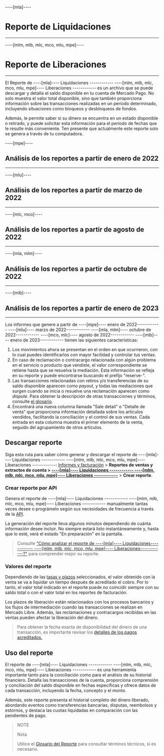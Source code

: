 ----[mla]----
# Reporte de Liquidaciones
------------

----[mlm, mlb, mlc, mco, mlu, mpe]----
# Reporte de Liberaciones
------------

El Reporte de ----[mla]---- Liquidaciones ------------ ----[mlm, mlb, mlc, mco, mlu, mpe]---- Liberaciones ------------ es un archivo que se puede descargar y detalla el saldo disponible en tu cuenta de Mercado Pago. No solo muestra el valor total disponible, sino que también proporciona información sobre las transacciones realizadas en un período determinado, incluyendo situaciones como bloqueos y desbloqueos de fondos.

Además, le permite saber si su dinero se encuentra en un estado disponible o retirado, y puede solicitar esta información para el período de fechas que le resulte más conveniente. Ten presente que actualmente este reporte solo se genera a través de tu computadora.

----[mpe]----
## Análisis de los reportes a partir de enero de 2022

------------
----[mlu]----
## Análisis de los reportes a partir de marzo de 2022

------------
----[mlc, mco]----
## Análisis de los reportes a partir de agosto de 2022

------------
----[mla, mlm]----
## Análisis de los reportes a partir de octubre de 2022

------------
----[mlb]----
## Análisis de los reportes a partir de enero de 2023

------------

Los informes que genere a partir de ----[mpe]---- enero de 2022------------  ----[mlu]---- marzo de 2022------------ ----[mla, mlm]---- octubre de 2022------------  ----[mco, mlc]---- agosto de 2022------------ ----[mlb]---- enero de 2023------------ tienen las siguientes características: 

1. Los movimientos ahora se presentan en el orden en que ocurrieron, con lo cual puedes identificarlos con mayor facilidad y controlar tus ventas.
2. En caso de reclamación o contracargo relacionada con algún problema en el servicio o producto que vendiste, el valor correspondiente se retiene hasta que se resuelva la mediación. Esta información se refleja en su reporte y puede encontrarse buscando el prefijo "reserve-".
3. Las transacciones relacionadas con retiros y/o transferencias de su saldo disponible aparecen como _payout_, y todas las mediaciones que surgen cuando se inicia o resuelve una reclamación aparecen como _dispute_. Para obtener la descripción de otras transacciones y términos, consulte [el glosario](/developers/es/docs/checkout-pro/additional-content/reports/released-money/report-use).
4. Encontrará una nueva columna llamada "Sale detail" o "Detalle de venta" que proporciona información detallada sobre los artículos vendidos, facilitando la conciliación y el control de sus ventas. Cada entrada en esta columna muestra el primer elemento de la venta, seguido del agrupamiento de otros artículos.

## Descargar reporte

Siga esta ruta para saber cómo generar y descargar el reporte de ----[mla]---- Liquidaciones ------------ ----[mlm, mlb, mlc, mco, mlu, mpe]---- Liberaciones ------------:
[Informes y facturación](https://www.mercadopago[FAKER][URL][DOMAIN]/balance/reports) > **Reportes de ventas y extractos de cuenta > [----[mla]---- Liquidaciones ------------ ----[mlm, mlb, mlc, mco, mlu, mpe]---- Liberaciones ------------](https://www.mercadopago[FAKER][URL][DOMAIN]/balance/reports/release)** > **Crear reporte**.

### Crear reporte por API

Genera el reporte de ----[mla]---- Liquidaciones ------------ ----[mlm, mlb, mlc, mco, mlu, mpe]---- Liberaciones ------------ manualmente tantas veces desee o prográmelo según sus necesidades de frecuencia a través de la [API](/developers/es/docs/checkout-pro/additional-content/reports/released-money/api).

La generación del reporte lleva algunos minutos dependiendo de cuánta información desee incluir. No siempre estará listo instantáneamente y, hasta que lo esté, verá el estado "En preparación" en la pantalla.

> Consulte ["Cómo analizar el reporte de ----[mla]---- Liquidaciones------------ ----[mlm, mlb, mlc, mco, mlu, mpe]---- Liberaciones------------?"](https://www.mercadopago.com.ar/ayuda/28771) para comprender mejor su reporte.

### Valores del reporte

Dependiendo de las [tasas y plazos](https://www.mercadopago[FAKER][URL][DOMAIN]/settings/release-options) seleccionados, el valor obtenido con la venta se va a liquidar un tiempo después de acreditado el cobro. Por lo tanto, el valor total indicado en el reporte puede no coincidir siempre con su saldo total o con el valor total en los reportes de facturación.

Los plazos de liberación están relacionados con los procesos bancarios y los flujos de intermediación cuando las transacciones se realizan en Mercado Libre. Además, las reclamaciones y contracargos recibidas en las ventas pueden afectar la liberación del dinero.

> Para obtener la fecha exacta de disponibilidad del dinero de una transacción, es importante revisar los [detalles de los pagos acreditados.](https://www.mercadopago[FAKER][URL][DOMAIN]/activities/balance)

## Uso del reporte

El reporte de ----[mla]---- Liquidaciones ------------ ----[mlm, mlb, mlc, mco, mlu, mpe]---- Liberaciones ------------ es una herramienta importante tanto para la conciliación como para el análisis de su historial financiero. Detalla las transacciones de la cuenta, proporciona comprensión y conciliación del saldo disponible en fechas específicas y ofrece datos de cada transacción, incluyendo la fecha, concepto y el monto. 

Además, este reporte presenta el historial completo del dinero liberado, abordando eventos como transferencias bancarias, disputas, reembolsos y estornos, y destaca las cuotas liquidadas en comparación con las pendientes de pago.

> NOTE
>
> Nota
>
> Utilice el [Glosario del Reporte](/developers/es/docs/checkout-pro/additional-content/reports/released-money/report-use) para consultar términos técnicos, si es necesario.
